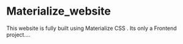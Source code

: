 # Materialize_website
This website is fully built using Materialize CSS . Its only a Frontend project.... 
